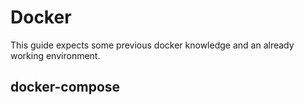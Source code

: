 # Docker

This guide expects some previous docker knowledge and an already working environment.

## docker-compose

